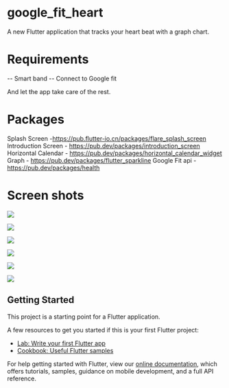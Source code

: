 # google_fit_heart

A new Flutter application that tracks your heart beat with a graph chart.

# Requirements

-- Smart band
-- Connect to Google fit

And let the app take care of the rest.

# Packages

Splash Screen -https://pub.flutter-io.cn/packages/flare_splash_screen  Introduction Screen - https://pub.dev/packages/introduction_screen  Horizontal Calendar - https://pub.dev/packages/horizontal_calendar_widget  Graph - https://pub.dev/packages/flutter_sparkline  Google Fit api - https://pub.dev/packages/health


# Screen shots
![](https://github.com/Rahul-Blatz/Heart-Rate-Monitor-Flutter/blob/master/Fit%20heart/img1.jpg)

![](https://github.com/Rahul-Blatz/Heart-Rate-Monitor-Flutter/blob/master/Fit%20heart/img2.jpg)

![](https://github.com/Rahul-Blatz/Heart-Rate-Monitor-Flutter/blob/master/Fit%20heart/img3.jpg)

![](https://github.com/Rahul-Blatz/Heart-Rate-Monitor-Flutter/blob/master/Fit%20heart/img4.jpg)

![](https://github.com/Rahul-Blatz/Heart-Rate-Monitor-Flutter/blob/master/Fit%20heart/img5.jpg)

![](https://github.com/Rahul-Blatz/Heart-Rate-Monitor-Flutter/blob/master/Fit%20heart/img6.jpg)

## Getting Started

This project is a starting point for a Flutter application.

A few resources to get you started if this is your first Flutter project:

- [Lab: Write your first Flutter app](https://flutter.dev/docs/get-started/codelab)
- [Cookbook: Useful Flutter samples](https://flutter.dev/docs/cookbook)

For help getting started with Flutter, view our
[online documentation](https://flutter.dev/docs), which offers tutorials,
samples, guidance on mobile development, and a full API reference.
